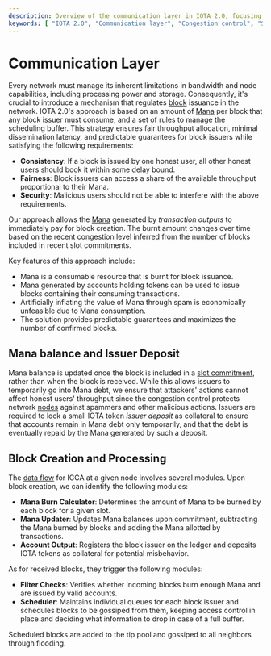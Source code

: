 ```yaml
---
description: Overview of the communication layer in IOTA 2.0, focusing on congestion control, the scheduler, and tip selection.
keywords: [ "IOTA 2.0", "Communication layer", "Congestion control", "Scheduler", "Tip selection", "Mana" ]
---
```


# Communication Layer

Every network must manage its inherent limitations in bandwidth and node capabilities, including processing power and
storage.
Consequently, it's crucial to introduce a mechanism that regulates [block](data-structures.md#blocks) issuance in the
network.
IOTA 2.0's approach is based on an amount of [Mana](mana.md) per block that any block issuer must consume,
and a set of rules to manage the scheduling buffer.
This strategy ensures fair throughput allocation, minimal dissemination latency, and predictable guarantees for block
issuers while satisfying the following requirements:

- **Consistency**: If a block is issued by one honest user, all other honest users should book it within some delay
  bound.
- **Fairness**: Block issuers can access a share of the available throughput proportional to their Mana.
- **Security**: Malicious users should not be able to interfere with the above requirements.

Our approach allows the [Mana](mana.md) generated by *transaction outputs* to immediately pay for block creation.
The burnt amount changes over time based on the recent congestion level inferred from the number of blocks
included in recent slot commitments.

Key features of this approach include:

- Mana is a consumable resource that is burnt for block issuance.
- Mana generated by accounts holding tokens can be used to issue blocks containing their consuming transactions.
- Artificially inflating the value of Mana through spam is economically unfeasible due to Mana consumption.
- The solution provides predictable guarantees and maximizes the number of confirmed blocks.

## Mana balance and Issuer Deposit

Mana balance is updated once the block is included in a [slot commitment](data-structures.md#slot-commitments),
rather than when the block is received.
While this allows issuers to temporarily go into Mana debt, we ensure that attackers' actions cannot affect honest
users' throughput since the congestion control protects network [nodes](networking.md#nodes) against spammers and other
malicious actions. Issuers are required to lock a small IOTA token *issuer deposit* as collateral to ensure that
accounts remain in Mana debt only temporarily, and that the debt is eventually repaid by the Mana generated by such a
deposit.

## Block Creation and Processing

The [data flow](data-flow.md) for ICCA at a given node involves several modules. Upon block creation, we can identify
the following
modules:

- **Mana Burn Calculator**: Determines the amount of Mana to be burned by each block for a given slot.
- **Mana Updater**: Updates Mana balances upon commitment, subtracting the Mana burned by blocks and adding the Mana
  allotted by transactions.
- **Account Output**: Registers the block issuer on the ledger and deposits IOTA tokens as collateral for potential
  misbehavior.

As for received blocks, they trigger the following modules:

- **Filter Checks**: Verifies whether incoming blocks burn enough Mana and are issued by valid accounts.
- **Scheduler**: Maintains individual queues for each block issuer and schedules blocks to be gossiped from them,
  keeping access control in place and deciding what information to drop in case of a full buffer.

Scheduled blocks are added to the tip pool and gossiped to all neighbors through flooding.
